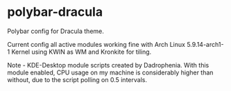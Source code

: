 # polybar-dracula
Polybar config for Dracula theme.

Current config all active modules working fine with Arch Linux 5.9.14-arch1-1 Kernel using KWIN as WM and Kronkite for tiling.

Note - KDE-Desktop module scripts created by Dadrophenia. With this module enabled, CPU usage on my machine is considerably higher than without, due to the script polling on 0.5 intervals.
